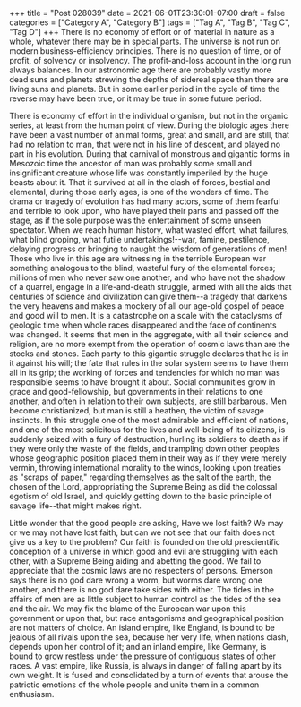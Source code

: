 +++
title = "Post 028039"
date = 2021-06-01T23:30:01-07:00
draft = false
categories = ["Category A", "Category B"]
tags = ["Tag A", "Tag B", "Tag C", "Tag D"]
+++
There is no economy of effort or of material in nature as a whole, whatever there may be in special parts. The universe is not run on modern business-efficiency principles. There is no question of time, or of profit, of solvency or insolvency. The profit-and-loss account in the long run always balances. In our astronomic age there are probably vastly more dead suns and planets strewing the depths of sidereal space than there are living suns and planets. But in some earlier period in the cycle of time the reverse may have been true, or it may be true in some future period.

There is economy of effort in the individual organism, but not in the organic series, at least from the human point of view. During the biologic ages there have been a vast number of animal forms, great and small, and are still, that had no relation to man, that were not in his line of descent, and played no part in his evolution. During that carnival of monstrous and gigantic forms in Mesozoic time the ancestor of man was probably some small and insignificant creature whose life was constantly imperiled by the huge beasts about it. That it survived at all in the clash of forces, bestial and elemental, during those early ages, is one of the wonders of time. The drama or tragedy of evolution has had many actors, some of them fearful and terrible to look upon, who have played their parts and passed off the stage, as if the sole purpose was the entertainment of some unseen spectator. When we reach human history, what wasted effort, what failures, what blind groping, what futile undertakings!--war, famine, pestilence, delaying progress or bringing to naught the wisdom of generations of men! Those who live in this age are witnessing in the terrible European war something analogous to the blind, wasteful fury of the elemental forces; millions of men who never saw one another, and who have not the shadow of a quarrel, engage in a life-and-death struggle, armed with all the aids that centuries of science and civilization can give them--a tragedy that darkens the very heavens and makes a mockery of all our age-old gospel of peace and good will to men. It is a catastrophe on a scale with the cataclysms of geologic time when whole races disappeared and the face of continents was changed. It seems that men in the aggregate, with all their science and religion, are no more exempt from the operation of cosmic laws than are the stocks and stones. Each party to this gigantic struggle declares that he is in it against his will; the fate that rules in the solar system seems to have them all in its grip; the working of forces and tendencies for which no man was responsible seems to have brought it about. Social communities grow in grace and good-fellowship, but governments in their relations to one another, and often in relation to their own subjects, are still barbarous. Men become christianized, but man is still a heathen, the victim of savage instincts. In this struggle one of the most admirable and efficient of nations, and one of the most solicitous for the lives and well-being of its citizens, is suddenly seized with a fury of destruction, hurling its soldiers to death as if they were only the waste of the fields, and trampling down other peoples whose geographic position placed them in their way as if they were merely vermin, throwing international morality to the winds, looking upon treaties as "scraps of paper," regarding themselves as the salt of the earth, the chosen of the Lord, appropriating the Supreme Being as did the colossal egotism of old Israel, and quickly getting down to the basic principle of savage life--that might makes right.

Little wonder that the good people are asking, Have we lost faith? We may or we may not have lost faith, but can we not see that our faith does not give us a key to the problem? Our faith is founded on the old prescientific conception of a universe in which good and evil are struggling with each other, with a Supreme Being aiding and abetting the good. We fail to appreciate that the cosmic laws are no respecters of persons. Emerson says there is no god dare wrong a worm, but worms dare wrong one another, and there is no god dare take sides with either. The tides in the affairs of men are as little subject to human control as the tides of the sea and the air. We may fix the blame of the European war upon this government or upon that, but race antagonisms and geographical position are not matters of choice. An island empire, like England, is bound to be jealous of all rivals upon the sea, because her very life, when nations clash, depends upon her control of it; and an inland empire, like Germany, is bound to grow restless under the pressure of contiguous states of other races. A vast empire, like Russia, is always in danger of falling apart by its own weight. It is fused and consolidated by a turn of events that arouse the patriotic emotions of the whole people and unite them in a common enthusiasm.
